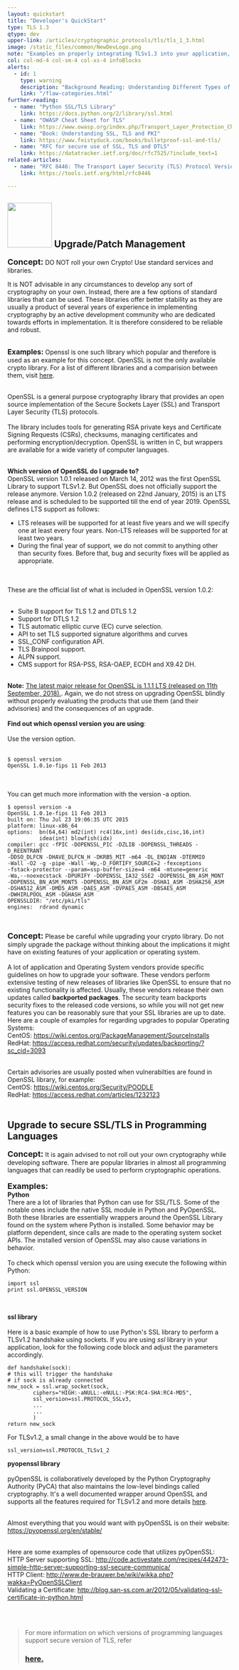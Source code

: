 ```yaml
---
layout: quickstart
title: "Developer's QuickStart"
type: TLS 1.3
qtype: dev
upper-link: /articles/cryptographic_protocols/tls/tls_1_3.html
image: /static_files/common/NewDevLogo.png
note: "Examples on properly integrating TLSv1.3 into your application, with source code snippets in C and python."
col: col-md-4 col-sm-4 col-xs-4 infoBlocks
alerts:
  - id: 1
    type: warning
    description: "Background Reading: Understanding Different Types of Problems in Crypto."
    link: "/flaw-categories.html"
further-reading:
  - name: "Python SSL/TLS Library"
    link: https://docs.python.org/2/library/ssl.html
  - name: "OWASP Cheat Sheet for TLS"
    link: https://www.owasp.org/index.php/Transport_Layer_Protection_Cheat_Sheet
  - name: "Book: Understanding SSL, TLS and PKI"
    link: https://www.feistyduck.com/books/bulletproof-ssl-and-tls/
  - name: "RFC for secure use of SSL, TLS and DTLS"
    link: https://datatracker.ietf.org/doc/rfc7525/?include_text=1
related-articles:
  - name: "RFC 8446: The Transport Layer Security (TLS) Protocol Version 1.3"
    link: https://tools.ietf.org/html/rfc8446

---
```

<p id="nocryptoroll">
  <div class="col-md-12 col-sm-12 col-xs-12">

<h2> <img src="/static_files/common/patch.png " style="width:100px;height:100px;" /> Upgrade/Patch Management </h2>

<font size="4"><strong>Concept:</strong></font>  DO NOT roll your own Crypto! Use standard services and libraries. <br />

It is NOT advisable in any circumstances to develop any sort of cryptography on your own. Instead, there are a few options of standard libraries that can be used.
These libraries offer better stability as they are usually a product of several years of experience in implementing cryptography by an active development community who are
dedicated towards efforts in implementation. It is therefore considered to be reliable and robust. <br /> <br />


<font size="3"><strong>Examples:</strong></font>
Openssl is one such library which popular and therefore is used as an example for this concept.
OpenSSL is not the only available crypto library. For a list of different libraries and a comparision
between them, visit <a href="https://en.wikipedia.org/wiki/Comparison_of_cryptography_libraries">here</a>.
<br /> <br />

OpenSSL is a general purpose cryptography library that provides an open source implementation of the Secure Sockets Layer (SSL) and Transport Layer Security (TLS) protocols.
<br /> <br />
The library includes tools for generating RSA private keys and Certificate Signing Requests (CSRs), checksums, managing certificates and performing encryption/decryption. OpenSSL is written in C, but wrappers are available for a wide variety of computer languages.
<br /> <br />

<font sixe = "2"><strong> Which version of OpenSSL do I upgrade to? </strong></font><br />
OpenSSL version 1.0.1 released on March 14, 2012 was the first OpenSSL Library to support TLSv1.2. But OpenSSL does not officially support the release anymore. Version 1.0.2 (released on 22nd January, 2015) is an LTS release and is scheduled to be supported till the end of year 2019. OpenSSL defines LTS support as follows:

<ul>
<li>LTS releases will be supported for at least five years and we will specify one at least every four years. Non-LTS releases will be supported for at least two years.</li>
<li>During the final year of support, we do not commit to anything other than security fixes. Before that, bug and security fixes will be applied as appropriate.</li>
</ul>

<br /> <br />
These are the official list of what is included in OpenSSL version 1.0.2: <br /> <br />
<ul>
<li>Suite B support for TLS 1.2 and DTLS 1.2</li>
<li>Support for DTLS 1.2</li>
<li>TLS automatic elliptic curve (EC) curve selection.</li>
<li>API to set TLS supported signature algorithms and curves</li>
<li>SSL_CONF configuration API.</li>
<li>TLS Brainpool support.</li>
<li>ALPN support.</li>
<li>CMS support for RSA-PSS, RSA-OAEP, ECDH and X9.42 DH.</li>
</ul> <br />
<b>Note:</b> <a href="https://www.openssl.org/blog/blog/2018/09/11/release111/">The latest major release for OpenSSL is 1.1.1 LTS (released on 11th September, 2018).</a>. Again, we do not stress on upgrading OpenSSL blindly without properly evaluating the products that use them (and their advisories) and the consequences of an upgrade.
<br /><br />
<strong>Find out which openssl version you are using</strong>:
<br /><br />
Use the version option.
<br /><br />
<pre>
<code>$ openssl version
OpenSSL 1.0.1e-fips 11 Feb 2013</code></pre>

<br /> <br />
You can get much more information with the version -a option.
<pre>
<code>$ openssl version -a
OpenSSL 1.0.1e-fips 11 Feb 2013
built on: Thu Jul 23 19:06:35 UTC 2015
platform: linux-x86_64
options:  bn(64,64) md2(int) rc4(16x,int) des(idx,cisc,16,int)
          idea(int) blowfish(idx)
compiler: gcc -fPIC -DOPENSSL_PIC -DZLIB -DOPENSSL_THREADS -D_REENTRANT
-DDSO_DLFCN -DHAVE_DLFCN_H -DKRB5_MIT -m64 -DL_ENDIAN -DTERMIO
-Wall -O2 -g -pipe -Wall -Wp,-D_FORTIFY_SOURCE=2 -fexceptions
-fstack-protector --param=ssp-buffer-size=4 -m64 -mtune=generic
-Wa,--noexecstack -DPURIFY -DOPENSSL_IA32_SSE2 -DOPENSSL_BN_ASM_MONT
-DOPENSSL_BN_ASM_MONT5 -DOPENSSL_BN_ASM_GF2m -DSHA1_ASM -DSHA256_ASM
-DSHA512_ASM -DMD5_ASM -DAES_ASM -DVPAES_ASM -DBSAES_ASM
-DWHIRLPOOL_ASM -DGHASH_ASM
OPENSSLDIR: "/etc/pki/tls"
engines:  rdrand dynamic
</code>
</pre>
<br />
<font size="4"><strong>Concept:</strong></font> <span class="red">Please be careful while upgrading your crypto library. Do not simply upgrade the package without thinking about the implications it might have on existing features of your application or operating system. </span> <br />
<br />
A lot of application and Operating System vendors provide specific guidelines on how to upgrade your software. These vendors perform extensive testing of new releases of
libraries like OpenSSL to ensure that no existing functionality is affected. Usually, these vendors release their own updates called <strong>backported packages</strong>. The security team
backports security fixes to the released code versions, so while you will not get new features you can be reasonably sure that your SSL libraries are up to date.
<br />
Here are a couple of examples for regarding upgrades to popular Operating Systems: <br />
CentOS: <a href="https://wiki.centos.org/PackageManagement/SourceInstalls">https://wiki.centos.org/PackageManagement/SourceInstalls </a><br />
RedHat: <a href="https://access.redhat.com/security/updates/backporting/?sc_cid=3093"> https://access.redhat.com/security/updates/backporting/?sc_cid=3093 </a><br /> <br />

Certain advisories are usually posted when vulnerabilties are found in OpenSSL library, for example: <br />
CentOS: <a href="https://wiki.centos.org/Security/POODLE">https://wiki.centos.org/Security/POODLE </a><br />
RedHat: <a href="https://access.redhat.com/articles/1232123">https://access.redhat.com/articles/1232123 </a><br /> <br />


<p id="usagelibrary">

<h2>Upgrade to secure SSL/TLS in Programming Languages</h2>

<font size="4"><strong>Concept:</strong></font> It is again advised to not roll out your own cryptography while developing software. There are popular libraries in almost all programming
languages that can readily be used to perform cryptographic operations.
<br /> <br />
<font size="4"><strong>Examples:</strong></font> <br />
<strong>Python </strong> <br />
There are a lot of libraries that Python can use for SSL/TLS. Some of the notable ones include the native SSL module in Python and PyOpenSSL. Both these libraries are essentially wrappers around the OpenSSL Library found on the system where Python is installed. Some behavior may be platform dependent, since calls are made to the operating system socket APIs. The installed version of OpenSSL may also cause variations in behavior.
<br /> <br />
To check which openssl version you are using execute the following within Python:
<pre>
<code>import ssl
print ssl.OPENSSL_VERSION</code></pre>

<br />

<strong>ssl library</strong> <br /> <br />
Here is a basic example of how to use Python's SSL library to perform a TLSv1.2 handshake using sockets. If you are using <i>ssl</i> library in your application, look for the following code block and adjust the parameters accordingly.

<pre>
<code>def handshake(sock):
# this will trigger the handshake
# if sock is already connected
new_sock = ssl.wrap_socket(sock,
        ciphers="HIGH:-aNULL:-eNULL:-PSK:RC4-SHA:RC4-MD5",
        ssl_version=ssl.PROTOCOL_SSLv3,
		...
		...
        )
return new_sock</code>
</pre>

For TLSv1.2, a small change in the above would be to have

<pre>
<code>ssl_version=ssl.PROTOCOL_TLSv1_2</code></pre>


<strong>pyopenssl library</strong> <br /> <br />
pyOpenSSL is collaboratively developed by the Python Cryptography Authority (PyCA) that also maintains the low-level bindings called cryptography. It's a well documented wrapper around OpenSSL and supports all the features required for TLSv1.2 and more details <a href="https://pyOpenSSL.org/en/stable/api/crypto.html">here</a>.  <br /> <br />

Almost everything that you would want with pyOpenSSL is on their website:  <br />
<a href="https://pyopenssl.org/en/stable/">https://pyopenssl.org/en/stable/ </a><br /> <br />

Here are some examples of opensource code that utilizes pyOpenSSL: <br />
HTTP Server supporting SSL: <a href="http://code.activestate.com/recipes/442473-simple-http-server-supporting-ssl-secure-communica/"> http://code.activestate.com/recipes/442473-simple-http-server-supporting-ssl-secure-communica/ </a> <br />
HTTP Client: <a href="http://www.de-brauwer.be/wiki/wikka.php?wakka=PyOpenSSLClient">http://www.de-brauwer.be/wiki/wikka.php?wakka=PyOpenSSLClient </a><br />
Validating a Certificate: <a href="http://blog.san-ss.com.ar/2012/05/validating-ssl-certificate-in-python.html"> http://blog.san-ss.com.ar/2012/05/validating-ssl-certificate-in-python.html </a><br />
</p><br /><br />

<blockquote>
For more information on which versions of programming languages support secure version of TLS, refer <h3><a href="https://www.docusign.com/blog/dsdev-updating-applications-end-tls-1-0/">here.</a></h3>
</blockquote>
